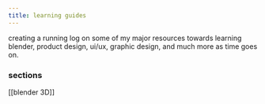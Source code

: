 ```yaml
---
title: learning guides
---
```


creating a running log on some of my major resources towards learning blender, product design, ui/ux, graphic design, and much more as time goes on. 

### sections
[[blender 3D]]